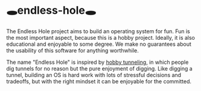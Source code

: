 # 🕳endless-hole🕳
The Endless Hole project aims to build an operating system for fun.
Fun is the most important aspect, because this is a hobby project.
Ideally, it is also educational and enjoyable to some degree.
We make no guarantees about the usability of this software for anything worthwhile.

The name "Endless Hole" is inspired by [hobby tunneling](https://en.wikipedia.org/wiki/Hobby_tunneling), in which people dig tunnels for no reason but the pure enjoyment of digging.
Like digging a tunnel, building an OS is hard work with lots of stressful decisions and tradeoffs, but with the right mindset it can be enjoyable for the committed.

